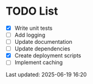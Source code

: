 # TODO List

- [x] Write unit tests
- [ ] Add logging
- [ ] Update documentation
- [ ] Update dependencies
- [x] Create deployment scripts
- [ ] Implement caching

Last updated: 2025-06-19 16:20
